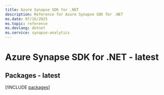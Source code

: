 ```yaml
---
title: Azure Synapse SDK for .NET
description: Reference for Azure Synapse SDK for .NET
ms.date: 07/16/2025
ms.topic: reference
ms.devlang: dotnet
ms.service: synapse-analytics
---
```

# Azure Synapse SDK for .NET - latest
## Packages - latest
[!INCLUDE [packages](synapse-index.md)]